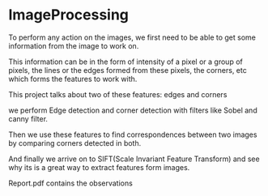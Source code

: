 # ImageProcessing

To perform any action on the images, we first need to be able to get some information from the image to work on.

This information can be in the form of intensity of a pixel or a group of pixels, the lines or the edges formed from these pixels, the corners, etc which forms the features to work with.

This project talks about two of these features: edges and corners

we perform Edge detection and corner detection with filters like Sobel and canny filter.

Then we use these features to find correspondences between two images by comparing corners detected in both.

And finally we arrive on to SIFT(Scale Invariant Feature Transform) and see why its is a great way to extract features form images.

Report.pdf contains the observations 
